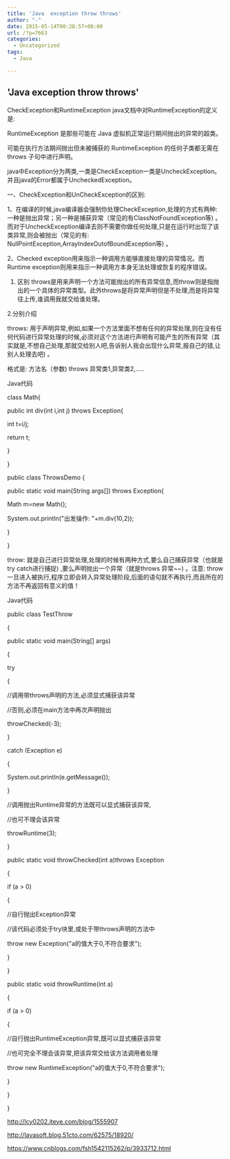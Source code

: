 ```yaml
---
title: 'Java  exception throw throws'
author: "-"
date: 2015-05-14T00:28:57+00:00
url: /?p=7663
categories:
  - Uncategorized
tags:
  - Java

---
```

## 'Java  exception throw throws'
 
CheckException和RuntimeException
java文档中对RuntimeException的定义是: 

RuntimeException 是那些可能在 Java 虚拟机正常运行期间抛出的异常的超类。

可能在执行方法期间抛出但未被捕获的 RuntimeException 的任何子类都无需在 throws 子句中进行声明。

 

java中Exception分为两类,一类是CheckException一类是UncheckException。并且java的Error都属于UncheckedException。

一、CheckException和UnCheckException的区别: 

1、在编译的时候,java编译器会强制你处理CheckException,处理的方式有两种: 一种是抛出异常；另一种是捕获异常（常见的有ClassNotFoundException等) 。而对于UncheckException编译去则不需要你做任何处理,只是在运行时出现了该类异常,则会被抛出（常见的有: NullPointException,ArrayIndexOutofBoundException等) 。

2、Checked exception用来指示一种调用方能够直接处理的异常情况。而Runtime exception则用来指示一种调用方本身无法处理或恢复的程序错误。


1. 区别
throws是用来声明一个方法可能抛出的所有异常信息,而throw则是指抛出的一个具体的异常类型。此外throws是将异常声明但是不处理,而是将异常往上传,谁调用我就交给谁处理。

2.分别介绍

throws: 用于声明异常,例如,如果一个方法里面不想有任何的异常处理,则在没有任何代码进行异常处理的时候,必须对这个方法进行声明有可能产生的所有异常（其实就是,不想自己处理,那就交给别人吧,告诉别人我会出现什么异常,报自己的错,让别人处理去吧) 。

格式是: 方法名（参数) throws 异常类1,异常类2,.....

Java代码
  
class Math{
  
public int div(int i,int j) throws Exception{
  
int t=i/j;
  
return t;
  
}
  
}

public class ThrowsDemo {
  
public static void main(String args[]) throws Exception{
  
Math m=new Math();
  
System.out.println("出发操作: "+m.div(10,2));
  
}
  
}
  
throw: 就是自己进行异常处理,处理的时候有两种方式,要么自己捕获异常（也就是try catch进行捕捉) ,要么声明抛出一个异常（就是throws 异常~~) 。注意: throw一旦进入被执行,程序立即会转入异常处理阶段,后面的语句就不再执行,而且所在的方法不再返回有意义的值！


Java代码
  
public class TestThrow
  
{
  
public static void main(String[] args)
  
{
  
try
  
{
  
//调用带throws声明的方法,必须显式捕获该异常
  
//否则,必须在main方法中再次声明抛出
  
throwChecked(-3);
  
}
  
catch (Exception e)
  
{
  
System.out.println(e.getMessage());
  
}
  
//调用抛出Runtime异常的方法既可以显式捕获该异常,
  
//也可不理会该异常
  
throwRuntime(3);
  
}
  
public static void throwChecked(int a)throws Exception
  
{
  
if (a > 0)
  
{
  
//自行抛出Exception异常
  
//该代码必须处于try块里,或处于带throws声明的方法中
  
throw new Exception("a的值大于0,不符合要求");
  
}
  
}
  
public static void throwRuntime(int a)
  
{
  
if (a > 0)
  
{
  
//自行抛出RuntimeException异常,既可以显式捕获该异常
  
//也可完全不理会该异常,把该异常交给该方法调用者处理
  
throw new RuntimeException("a的值大于0,不符合要求");
  
}
  
}
  
}
  
http://lcy0202.iteye.com/blog/1555907

http://lavasoft.blog.51cto.com/62575/18920/


https://www.cnblogs.com/fsh1542115262/p/3933712.html

